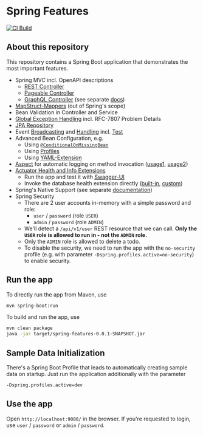 # Spring Features

[![CI Build](https://github.com/ueberfuhr-trainings/spring-features/actions/workflows/ci.yml/badge.svg)](https://github.com/ueberfuhr-trainings/spring-features/actions/workflows/ci.yml)

## About this repository

This repository contains a Spring Boot application that demonstrates the most important features.

 - Spring MVC incl. OpenAPI descriptions
   - [REST Controller](src/main/java/de/samples/todos/boundary/TodosController.java)
   - [Pageable Controller](src/main/java/de/samples/todos/boundary/pageable/PageableTodosController.java)
   - [GraphQL Controller](src/main/java/de/samples/todos/boundary/graphql/QlTodosController.java)
     (see separate [docs](docs/graphql/index.md))
 - [MapStruct-Mappers](src/main/java/de/samples/todos/boundary/TodoDtoMapper.java) (out of Spring's scope)
 - Bean Validation in Controller and Service
 - [Global Exception Handling](src/main/java/de/samples/todos/boundary/GlobalExceptionHandler.java)
   incl. RFC-7807 Problem Details
 - [JPA Repository](src/main/java/de/samples/todos/persistence/TodosRepository.java)
 - Event [Broadcasting](src/main/java/de/samples/todos/domain/TodosService.java)
   and [Handling](src/main/java/de/samples/todos/domain/TodoChangedEventLogger.java)
   incl. [Test](src/test/java/de/samples/todos/domain/TodosChangedEventPublishingTest.java)
 - Advanced Bean Configuration, e.g.
   - Using [`@ConditionalOnMissingBean`](src/main/java/de/samples/todos/domain/TodosSinkInMemoryImpl.java)
   - Using [Profiles](src/main/java/de/samples/todos/boundary/HelloWorldController.java)
   - Using [YAML-Extension](src/main/java/de/samples/todos/shared/config/ApplicationConfiguration.java)
 - [Aspect](src/main/java/de/samples/todos/shared/aspects/LogOnInvocationAspect.java)
   for automatic logging on method invocation
   ([usage1](src/main/java/de/samples/todos/persistence/TodosSinkJpaImpl.java),
    [usage2](src/main/java/de/samples/todos/domain/TodosSinkInMemoryImpl.java))
 - [Actuator Health and Info Extensions](src/main/java/de/samples/todos/boundary/config/ActuatorConfiguration.java)
   - Run the app and test it with [Swagger-UI](http://localhost:9080/swagger-ui.html)
   - Invoke the database health extension directly
     ([built-in](http://localhost:9080/actuator/health/db),
      [custom](http://localhost:9080/actuator/health/databaseQueryWorks))
 - Spring's Native Support (see separate [documentation](docs/native/index.md))
 - Spring Security
   - There are 2 user accounts in-memory with a simple password and role:
     - `user` / `password` (role `USER`)
     - `admin` / `password` (role `ADMIN`)
   - We'll detect a `/api/v1/user` REST resource that we can call. **Only the `USER` role is allowed to run in - not the `ADMIN` role.**
   - Only the `ADMIN` role is allowed to delete a todo.
   - To disable the security, we need to run the app with the `no-security` profile (e.g. with parameter `-Dspring.profiles.active=no-security`) to enable
     security.

## Run the app
To directly run the app from Maven, use

```bash
mvn spring-boot:run
```

To build and run the app, use

```bash
mvn clean package
java -jar target/spring-features-0.0.1-SNAPSHOT.jar
```

## Sample Data Initialization

There's a Spring Boot Profile that leads to automatically creating sample data on startup.
Just run the application additionally with the parameter

```bash
-Dspring.profiles.active=dev
```

## Use the app

Open `http://localhost:9080/` in the browser. If you're requested to login,
use `user` / `password` or `admin` / `password`.
